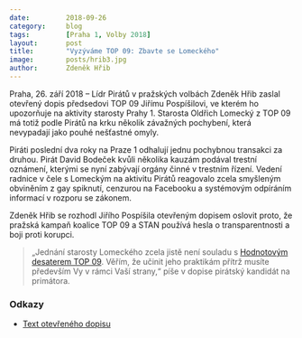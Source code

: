 ```yaml
---
date:         2018-09-26
category:     blog
tags:         [Praha 1, Volby 2018]
layout:       post
title:        "Vyzýváme TOP 09: Zbavte se Lomeckého"
image:        posts/hrib3.jpg
author:       Zdeněk Hřib
---
```


Praha, 26. září 2018 – Lídr Pirátů v pražských volbách Zdeněk Hřib zaslal otevřený dopis předsedovi TOP 09 Jiřímu Pospíšilovi, ve kterém ho upozorňuje na aktivity starosty Prahy 1. Starosta Oldřich Lomecký z TOP 09 má totiž podle Pirátů na krku několik závažných pochybení, která nevypadají jako pouhé nešťastné omyly. 

Piráti poslední dva roky na Praze 1 odhalují jednu pochybnou transakci za druhou. Pirát David Bodeček kvůli několika kauzám podával trestní oznámení, kterými se nyní zabývají orgány činné v trestním řízení. Vedení radnice v čele s Lomeckým na aktivitu Pirátů reagovalo zcela smyšleným obviněním z gay spiknutí, cenzurou na Facebooku a systémovým odpíráním informací v rozporu se zákonem.

Zdeněk Hřib se rozhodl Jiřího Pospíšila otevřeným dopisem oslovit proto, že pražská kampaň koalice TOP 09 a STAN používá hesla o transparentnosti a boji proti korupci. 

> „Jednání starosty Lomeckého zcela jistě není souladu s [Hodnotovým desaterem TOP 09](https://www.top09.cz/proc-nas-volit/hodnotove-desatero/). Věřím, že učinit jeho praktikám přítrž musíte především Vy v rámci Vaší strany,“ píše v dopise pirátský kandidát na primátora.

### Odkazy 

* [Text otevřeného dopisu](https://praha.pirati.cz/assets/pdf/otevreny-dopis-pospisilovi.pdf)
